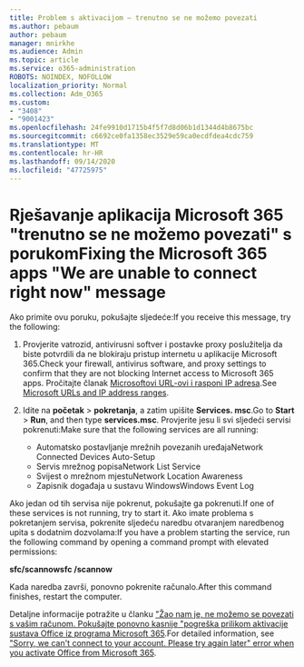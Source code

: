 ```yaml
---
title: Problem s aktivacijom – trenutno se ne možemo povezati
ms.author: pebaum
author: pebaum
manager: mnirkhe
ms.audience: Admin
ms.topic: article
ms.service: o365-administration
ROBOTS: NOINDEX, NOFOLLOW
localization_priority: Normal
ms.collection: Adm_O365
ms.custom:
- "3408"
- "9001423"
ms.openlocfilehash: 24fe9910d1715b4f5f7d8d06b1d1344d4b8675bc
ms.sourcegitcommit: c6692ce0fa1358ec3529e59ca0ecdfdea4cdc759
ms.translationtype: MT
ms.contentlocale: hr-HR
ms.lasthandoff: 09/14/2020
ms.locfileid: "47725975"
---
```

# <a name="fixing-the-microsoft-365-apps-we-are-unable-to-connect-right-now-message"></a><span data-ttu-id="e56b6-102">Rješavanje aplikacija Microsoft 365 "trenutno se ne možemo povezati" s porukom</span><span class="sxs-lookup"><span data-stu-id="e56b6-102">Fixing the Microsoft 365 apps "We are unable to connect right now" message</span></span>

<span data-ttu-id="e56b6-103">Ako primite ovu poruku, pokušajte sljedeće:</span><span class="sxs-lookup"><span data-stu-id="e56b6-103">If you receive this message, try the following:</span></span>

1. <span data-ttu-id="e56b6-104">Provjerite vatrozid, antivirusni softver i postavke proxy poslužitelja da biste potvrdili da ne blokiraju pristup internetu u aplikacije Microsoft 365.</span><span class="sxs-lookup"><span data-stu-id="e56b6-104">Check your firewall, antivirus software, and proxy settings to confirm that they are not blocking Internet access to Microsoft 365 apps.</span></span> <span data-ttu-id="e56b6-105">Pročitajte članak [Microsoftovi URL-ovi i rasponi IP adresa](https://docs.microsoft.com/office365/enterprise/urls-and-ip-address-ranges).</span><span class="sxs-lookup"><span data-stu-id="e56b6-105">See [Microsoft URLs and IP address ranges](https://docs.microsoft.com/office365/enterprise/urls-and-ip-address-ranges).</span></span>

2. <span data-ttu-id="e56b6-106">Idite na **početak**  >  **pokretanja**, a zatim upišite **Services. msc**.</span><span class="sxs-lookup"><span data-stu-id="e56b6-106">Go to **Start** > **Run**, and then type **services.msc**.</span></span> <span data-ttu-id="e56b6-107">Provjerite jesu li svi sljedeći servisi pokrenuti:</span><span class="sxs-lookup"><span data-stu-id="e56b6-107">Make sure that the following services are all running:</span></span>
    - <span data-ttu-id="e56b6-108">Automatsko postavljanje mrežnih povezanih uređaja</span><span class="sxs-lookup"><span data-stu-id="e56b6-108">Network Connected Devices Auto-Setup</span></span>
    - <span data-ttu-id="e56b6-109">Servis mrežnog popisa</span><span class="sxs-lookup"><span data-stu-id="e56b6-109">Network List Service</span></span>
    - <span data-ttu-id="e56b6-110">Svijest o mrežnom mjestu</span><span class="sxs-lookup"><span data-stu-id="e56b6-110">Network Location Awareness</span></span>
    - <span data-ttu-id="e56b6-111">Zapisnik događaja u sustavu Windows</span><span class="sxs-lookup"><span data-stu-id="e56b6-111">Windows Event Log</span></span>

<span data-ttu-id="e56b6-112">Ako jedan od tih servisa nije pokrenut, pokušajte ga pokrenuti.</span><span class="sxs-lookup"><span data-stu-id="e56b6-112">If one of these services is not running, try to start it.</span></span> <span data-ttu-id="e56b6-113">Ako imate problema s pokretanjem servisa, pokrenite sljedeću naredbu otvaranjem naredbenog upita s dodatnim dozvolama:</span><span class="sxs-lookup"><span data-stu-id="e56b6-113">If you have a problem starting the service, run the following command by opening a command prompt with elevated permissions:</span></span>

<span data-ttu-id="e56b6-114">**sfc/scannow**</span><span class="sxs-lookup"><span data-stu-id="e56b6-114">**sfc /scannow**</span></span>

<span data-ttu-id="e56b6-115">Kada naredba završi, ponovno pokrenite računalo.</span><span class="sxs-lookup"><span data-stu-id="e56b6-115">After this command finishes, restart the computer.</span></span>

<span data-ttu-id="e56b6-116">Detaljne informacije potražite u članku ["Žao nam je, ne možemo se povezati s vašim računom. Pokušajte ponovno kasnije "pogreška prilikom aktivacije sustava Office iz programa Microsoft 365](https://docs.microsoft.com/office/troubleshoot/activation-installation/issue-when-activate-office-from-office-365).</span><span class="sxs-lookup"><span data-stu-id="e56b6-116">For detailed information, see ["Sorry, we can't connect to your account. Please try again later" error when you activate Office from Microsoft 365](https://docs.microsoft.com/office/troubleshoot/activation-installation/issue-when-activate-office-from-office-365).</span></span>